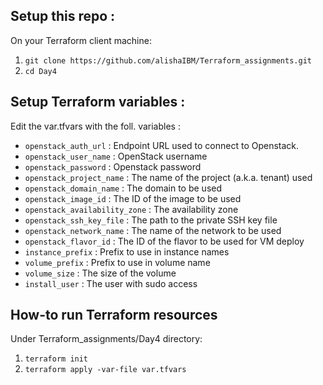 ## Setup this repo :
On your Terraform client machine:
1. `git clone https://github.com/alishaIBM/Terraform_assignments.git`
2. `cd Day4`

## Setup Terraform variables :
Edit the var.tfvars with the foll. variables :
* `openstack_auth_url` : Endpoint URL used to connect to Openstack.
* `openstack_user_name` : OpenStack username
* `openstack_password` : Openstack password
* `openstack_project_name` : The name of the project (a.k.a. tenant) used
* `openstack_domain_name` : The domain to be used
* `openstack_image_id` : The ID of the image to be used
* `openstack_availability_zone` : The availability zone
* `openstack_ssh_key_file` : The path to the private SSH key file
* `openstack_network_name` : The name of the network to be used
* `openstack_flavor_id` : The ID of the flavor to be used for VM deploy
* `instance_prefix` : Prefix to use in instance names
* `volume_prefix` : Prefix to use in volume name
* `volume_size` : The size of the volume
* `install_user` : The user with sudo access

## How-to run Terraform resources
Under Terraform_assignments/Day4 directory:
1. `terraform init`
2. `terraform apply -var-file var.tfvars`
